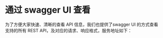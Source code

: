 # 通过 swagger UI 查看
为了方便大家快速、清晰的查看 API 信息，我们也提供了swagger UI 的方式查看支持的所有 REST API，及对应的请求、响应格式，服务地址如下：


